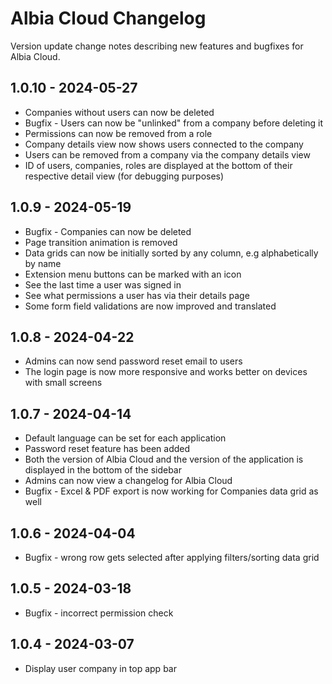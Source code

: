 # Albia Cloud Changelog
Version update change notes describing new features and bugfixes for Albia Cloud.

## 1.0.10 - 2024-05-27
- Companies without users can now be deleted
- Bugfix - Users can now be "unlinked" from a company before deleting it
- Permissions can now be removed from a role
- Company details view now shows users connected to the company
- Users can be removed from a company via the company details view
- ID of users, companies, roles are displayed at the bottom of their respective detail view (for debugging purposes)

## 1.0.9 - 2024-05-19
- Bugfix - Companies can now be deleted
- Page transition animation is removed
- Data grids can now be initially sorted by any column, e.g alphabetically by name
- Extension menu buttons can be marked with an icon
- See the last time a user was signed in
- See what permissions a user has via their details page
- Some form field validations are now improved and translated

## 1.0.8 - 2024-04-22
- Admins can now send password reset email to users
- The login page is now more responsive and works better on devices with small screens

## 1.0.7 - 2024-04-14
- Default language can be set for each application
- Password reset feature has been added
- Both the version of Albia Cloud and the version of the application is displayed in the bottom of the sidebar
- Admins can now view a changelog for Albia Cloud
- Bugfix - Excel & PDF export is now working for Companies data grid as well

## 1.0.6 - 2024-04-04
 - Bugfix - wrong row gets selected after applying filters/sorting data grid

## 1.0.5 - 2024-03-18
- Bugfix - incorrect permission check

## 1.0.4 - 2024-03-07
- Display user company in top app bar

